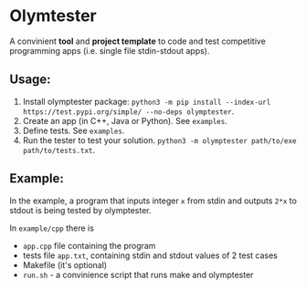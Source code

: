# Olymtester
A convinient **tool** and **project template** to code and test competitive programming apps (i.e. single file stdin-stdout apps).

## Usage: 

1. Install olymptester package: `python3 -m pip install --index-url https://test.pypi.org/simple/ --no-deps olymptester`.
2. Create an app (in C++, Java or Python). See `examples`.
3. Define tests. See `examples`.
4. Run the tester to test your solution. `python3 -m olymptester path/to/exe path/to/tests.txt`.

## Example:

In the example, a program that inputs integer `x` from stdin and outputs `2*x` to stdout is being tested by olymptester.

In `example/cpp` there is 
 * `app.cpp` file containing the program 
 * tests file `app.txt`, containing stdin and stdout values of 2 test cases
 * Makefile (it's optional)
 * `run.sh` - a convinience script that runs make and olymptester
